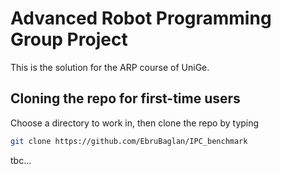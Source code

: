 # Advanced Robot Programming Group Project
This is the solution for the ARP course of UniGe.

Cloning the repo for first-time users
----------------------
Choose a directory to work in, then clone the repo by typing
```bash
git clone https://github.com/EbruBaglan/IPC_benchmark
```

tbc...
